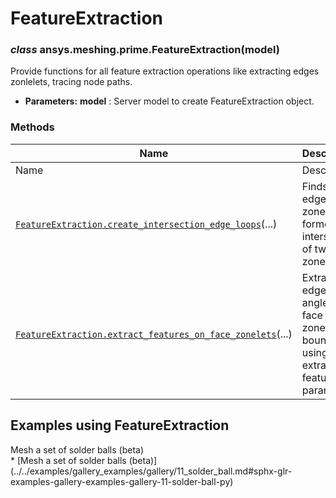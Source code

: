 # FeatureExtraction

<a id="ansys.meshing.prime.FeatureExtraction"></a>

### *class* ansys.meshing.prime.FeatureExtraction(model)

Provide functions for all feature extraction operations like extracting edges zonlelets, tracing node paths.

* **Parameters:**
  **model**
  : Server model to create FeatureExtraction object.

<!-- !! processed by numpydoc !! -->

### Methods

| Name | Description |
|------------------------------------------------------------------------------------------------------------------------------------------------------------------------------------------------------------------|------------------------------------------------------------------------------------------|
| Name | Description |
| [`FeatureExtraction.create_intersection_edge_loops`](ansys.meshing.prime.FeatureExtraction.create_intersection_edge_loops.md#ansys.meshing.prime.FeatureExtraction.create_intersection_edge_loops)(...)          | Finds the edge zonelets formed by intersection of two face zonelets.                     |
| [`FeatureExtraction.extract_features_on_face_zonelets`](ansys.meshing.prime.FeatureExtraction.extract_features_on_face_zonelets.md#ansys.meshing.prime.FeatureExtraction.extract_features_on_face_zonelets)(...) | Extract edges by angle and face zonelet boundary using given extract feature parameters. |

<a id="examples-using-featureextraction"></a>

## Examples using FeatureExtraction

<div class="sphx-glr-thumbnails">
<!-- thumbnail-parent-div-open --><div class="sphx-glr-thumbcontainer" tooltip="Summary: This example demonstrates how to mesh a set of solder balls with mainly hexahedral elements. The solder is initially modelled as cylindrical to allow meshing using stacker and then local match morph controls are applied to recover the spherical shapes.">  <div class="sphx-glr-thumbnail-title">Mesh a set of solder balls (beta)</div>
</div>
* [Mesh a set of solder balls (beta)](../../examples/gallery_examples/gallery/11_solder_ball.md#sphx-glr-examples-gallery-examples-gallery-11-solder-ball-py)

<!-- thumbnail-parent-div-close --></div>
<!-- vale on -->
